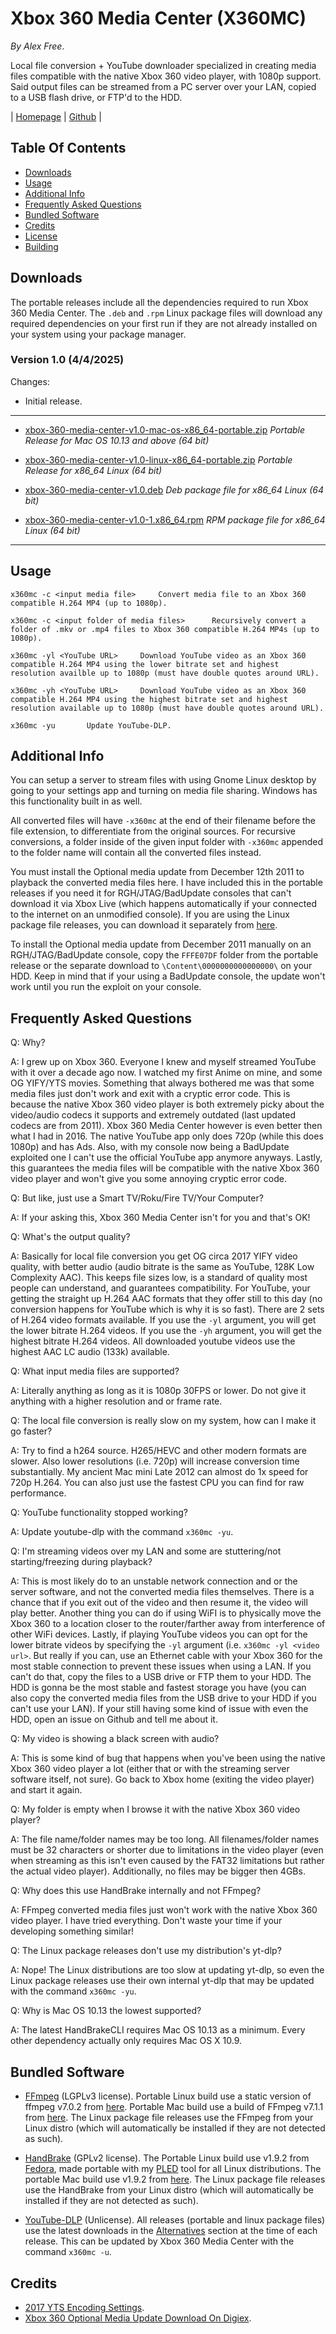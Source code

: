 # Xbox 360 Media Center (X360MC)

_By Alex Free_.

Local file conversion + YouTube downloader specialized in creating media files compatible with the native Xbox 360 video player, with 1080p support. Said output files can be streamed from a PC server over your LAN, copied to a USB flash drive, or FTP'd to the HDD.

| [Homepage](https://alex-free.github.io/xbox-360-media-center) | [Github](https://github.com/alex-free/xbox-360-media-center) |

## Table Of Contents

* [Downloads](#downloads)
* [Usage](#usage)
* [Additional Info](#additional-info)
* [Frequently Asked Questions](frequently-asked-questions)
* [Bundled Software](#bundled-software)
* [Credits](#credits)
* [License](license.md)
* [Building](build.md)

## Downloads

The portable releases include all the dependencies required to run Xbox 360 Media Center. The `.deb` and `.rpm` Linux package files will download any required dependencies on your first run if they are not already installed on your system using your package manager.

### Version 1.0 (4/4/2025)

Changes:

* Initial release.

----------------------------------------------------

* [xbox-360-media-center-v1.0-mac-os-x86\_64-portable.zip](https://github.com/alex-free/xbox-360-media-center/releases/download/v1.0/xbox-360-media-center-v1.0-mac-os-x86_64-portable.zip) _Portable Release for Mac OS 10.13 and above (64 bit)_

* [xbox-360-media-center-v1.0-linux-x86\_64-portable.zip](https://github.com/alex-free/xbox-360-media-center/releases/download/v1.0/xbox-360-media-center-v1.0-linux-x86_64-portable.zip) _Portable Release for x86\_64 Linux (64 bit)_

* [xbox-360-media-center-v1.0.deb](https://github.com/alex-free/xbox-360-media-center/releases/download/v1.0/xbox-360-media-center-v1.0.deb) _Deb package file for x86\_64 Linux (64 bit)_

* [xbox-360-media-center-v1.0-1.x86\_64.rpm](https://github.com/alex-free/xbox-360-media-center/releases/download/v1.0/xbox-360-media-center-v1.0-1.x86_64.rpm) _RPM package file for x86\_64 Linux (64 bit)_

---------------------------------------

## Usage

`x360mc -c <input media file>     Convert media file to an Xbox 360 compatible H.264 MP4 (up to 1080p).`

`x360mc -c <input folder of media files>      Recursively convert a folder of .mkv or .mp4 files to Xbox 360 compatible H.264 MP4s (up to 1080p).`

`x360mc -yl <YouTube URL>     Download YouTube video as an Xbox 360 compatible H.264 MP4 using the lower bitrate set and highest resolution availble up to 1080p (must have double quotes around URL).`

`x360mc -yh <YouTube URL>     Download YouTube video as an Xbox 360 compatible H.264 MP4 using the highest bitrate set and highest resolution available up to 1080p (must have double quotes around URL).`

`x360mc -yu       Update YouTube-DLP.`

## Additional Info

You can setup a server to stream files with using Gnome Linux desktop by going to your settings app and turning on media file sharing. Windows has this functionality built in as well.

All converted files will have `-x360mc` at the end of their filename before the file extension, to differentiate from the original sources. For recursive conversions, a folder inside of the given input folder with `-x360mc` appended to the folder name will contain all the converted files instead.

You must install the Optional media update from December 12th 2011 to playback the converted media files here. I have included this in the portable releases if you need it for RGH/JTAG/BadUpdate consoles that can't download it via Xbox Live (which happens automatically if your connected to the internet on an unmodified console). If you are using the Linux package file releases, you can download it separately from [here](https://digiex.net/attachments/optional-media-update-12-12-2011-zip.7794/).

To install the Optional media update from December 2011 manually on an RGH/JTAG/BadUpdate console, copy the `FFFE07DF` folder from the portable release or the separate download to `\Content\0000000000000000\` on your HDD. Keep in mind that if your using a BadUpdate console, the update won't work until you run the exploit on your console.

## Frequently Asked Questions

Q: Why?

A: I grew up on Xbox 360. Everyone I knew and myself streamed YouTube with it over a decade ago now. I watched my first Anime on mine, and some OG YIFY/YTS movies. Something that always bothered me was that some media files just don't work and exit with a cryptic error code. This is because the native Xbox 360 video player is both extremely picky about the video/audio codecs it supports and extremely outdated (last updated codecs are from 2011). Xbox 360 Media Center however is even better then what I had in 2016. The native YouTube app only does 720p (while this does 1080p) and has Ads. Also, with my console now being a BadUpdate exploited one I can't use the official YouTube app anymore anyways. Lastly, this guarantees the media files will be compatible with the native Xbox 360 video player and won't give you some annoying cryptic error code.

Q: But like, just use a Smart TV/Roku/Fire TV/Your Computer?

A: If your asking this, Xbox 360 Media Center isn't for you and that's OK!

Q: What's the output quality?

A: Basically for local file conversion you get OG circa 2017 YIFY video quality, with better audio (audio bitrate is the same as YouTube, 128K Low Complexity AAC). This keeps file sizes low, is a standard of quality most people can understand, and guarantees compatibility. For YouTube, your getting the straight up H.264 AAC formats that they offer still to this day (no conversion happens for YouTube which is why it is so fast). There are 2 sets of H.264 video formats available. If you use the `-yl` argument, you will get the lower bitrate H.264 videos. If you use the `-yh` argument, you will get the highest bitrate H.264 videos. All downloaded youtube videos use the highest AAC LC audio (133k) available.

Q: What input media files are supported?

A: Literally anything as long as it is 1080p 30FPS or lower. Do not give it anything with a higher resolution and or frame rate.

Q: The local file conversion is really slow on my system, how can I make it go faster?

A: Try to find a h264 source. H265/HEVC and other modern formats are slower. Also lower resolutions (i.e. 720p) will increase conversion time substantially. My ancient Mac mini Late 2012 can almost do 1x speed for 720p H.264. You can also just use the fastest CPU you can find for raw performance.

Q: YouTube functionality stopped working?

A: Update youtube-dlp with the command `x360mc -yu`.

Q: I'm streaming videos over my LAN and some are stuttering/not starting/freezing during playback?

A: This is most likely do to an unstable network connection and or the server software, and not the converted media files themselves. There is a chance that if you exit out of the video and then resume it, the video will play better. Another thing you can do if using WiFI is to physically move the Xbox 360 to a location closer to the router/farther away from interference of other WiFi devices. Lastly, if playing YouTube videos you can opt for the lower bitrate videos by specifying the `-yl` argument (i.e. `x360mc -yl <video url>`. But really if you can, use an Ethernet cable with your Xbox 360 for the most stable connection to prevent these issues when using a LAN. If you can't do that, copy the files to a USB drive or FTP them to your HDD. The HDD is gonna be the most stable and fastest storage you have (you can also copy the converted media files from the USB drive to your HDD if you can't use your LAN). If your still having some kind of issue with even the HDD, open an issue on Github and tell me about it.

Q: My video is showing a black screen with audio?

A: This is some kind of bug that happens when you've been using the native Xbox 360 video player a lot (either that or with the streaming server software itself, not sure). Go back to Xbox home (exiting the video player) and start it again.

Q: My folder is empty when I browse it with the native Xbox 360 video player?

A: The file name/folder names may be too long. All filenames/folder names must be 32 characters or shorter due to limitations in the video player (even when streaming as this isn't even caused by the FAT32 limitations but rather the actual video player). Additionally, no files may be bigger then 4GBs. 

Q: Why does this use HandBrake internally and not FFmpeg?

A: FFmpeg converted media files just won't work with the native Xbox 360 video player. I have tried everything. Don't waste your time if your developing something similar!

Q: The Linux package releases don't use my distribution's yt-dlp?

A: Nope! The Linux distributions are too slow at updating yt-dlp, so even the Linux package releases use their own internal yt-dlp that may be updated with the command `x360mc -yu`.

Q: Why is Mac OS 10.13 the lowest supported?

A: The latest HandBrakeCLI requires Mac OS 10.13 as a minimum. Every other dependency actually only requires Mac OS X 10.9.

## Bundled Software

* [FFmpeg](https://github.com/BtbN/FFmpeg-Builds/releases) (LGPLv3 license). Portable Linux build use a static version of ffmpeg v7.0.2 from [here](https://johnvansickle.com/ffmpeg/). Portable Mac build use a build of FFmpeg v7.1.1 from [here](https://evermeet.cx/ffmpeg/). The Linux package file releases use the FFmpeg from your Linux distro (which will automatically be installed if they are not detected as such).

* [HandBrake](https://github.com/BtbN/FFmpeg-Builds/releases) (GPLv2 license). The Portable Linux build use v1.9.2 from [Fedora](https://rpmfind.net/linux/rpm2html/search.php?query=handbrake), made portable with my [PLED](https://github.com/alex-free/pled) tool for all Linux distributions. The portable Mac build use v1.9.2 from [here](https://handbrake.fr/downloads2.php). The Linux package file releases use the HandBrake from your Linux distro (which will automatically be installed if they are not detected as such).

* [YouTube-DLP](https://github.com/yt-dlp/yt-dlp) (Unlicense). All releases (portable and linux package files) use the latest downloads in the [Alternatives](https://github.com/yt-dlp/yt-dlp?tab=readme-ov-file#alternatives) section at the time of each release. This can be updated by Xbox 360 Media Center with the command `x360mc -u`.

## Credits

* [2017 YTS Encoding Settings](https://gist.github.com/kuntau/a7cbe28df82380fd3467).
* [Xbox 360 Optional Media Update Download On Digiex](https://digiex.net/threads/xbox-360-optional-media-update-download.3143/).
